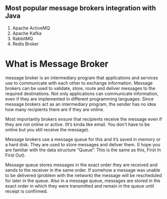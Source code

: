 ## Most popular message brokers integration with Java

1. Apache ActiveMQ
2. Apache Kafka
3. RabbitMQ
4. Redis Broker

# What is Message Broker

message broker is an intermediary program that applications and services use to communicate with each other to exchange information. Message brokers can be used to validate, store, route and deliver messages to the required destinations. Not only applications can communicate information, even if they are implemented in different programming languages. Since message brokers act as an intermediary program, the sender has no idea how many recipients there are if they are online.

Most importantly brokers ensure that recipients receive the message even if they are not online or active. (It’s kinda like email. You don’t have to be online but you still receive the message).

Message brokers use a message queue for this and it’s saved in memory or a hard disk. They are used to store messages and deliver them. (I hope you are familiar with the data structure “Queue”. This is the same as this, First In First Out).

Message queue stores messages in the exact order they are received and sends to the receiver in the same order. If somehow a message was unable to be delivered (problem with the network) the message will be rescheduled for later in the queue. Also in a message queue, messages are stored in the exact order in which they were transmitted and remain in the queue until receipt is confirmed.
